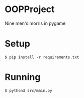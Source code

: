 # OOPProject
Nine men's morris in pygame

# Setup
```
$ pip install -r requirements.txt
```

# Running
```
$ python3 src/main.py
```
